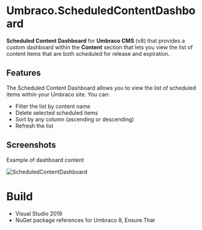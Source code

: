 # Umbraco.ScheduledContentDashboard

**Scheduled Content Dashboard** for **Umbraco CMS** (v8) that provides a custom dashboard within the **Content** section that lets you view the list of content items that are both scheduled for release and expiration.

## Features ##

The Scheduled Content Dashboard allows you to view the list of scheduled items within your Umbraco site. You can:

- Filter the list by content name
- Delete selected scheduled items
- Sort by any column (ascending or descending)
- Refresh the list

## Screenshots ##

Example of dashboard content

![ScheduledContentDashboard](https://user-images.githubusercontent.com/13589850/116446150-94112880-a84e-11eb-8998-1319a5224e41.png)

# Build

- Visual Studio 2019
- NuGet package references for Umbraco 8, Ensure.That
